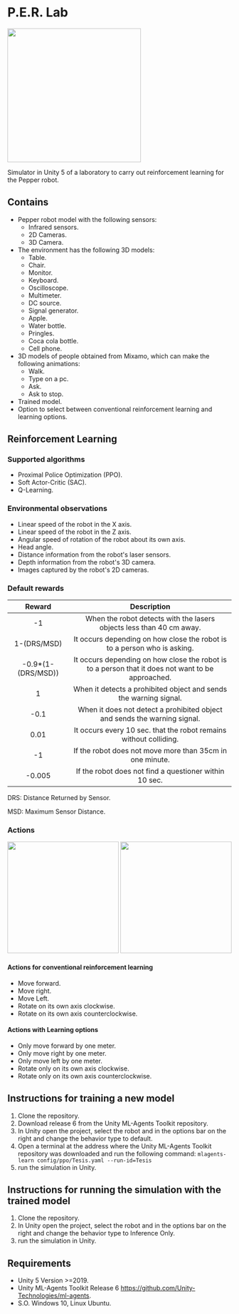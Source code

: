 # P.E.R. Lab

<img src="https://github.com/JorgeSebastianML/Unity_simulation_pepper_robot/blob/main/Img/LOGO_PERLAB-03.png " width="300" height="300">

Simulator in Unity 5 of a laboratory to carry out reinforcement learning for the Pepper robot.

## Contains
* Pepper robot model with the following sensors:
  * Infrared sensors.
  * 2D Cameras. 
  * 3D Camera.
* The environment has the following 3D models:
  * Table.
  * Chair.
  * Monitor.
  * Keyboard.
  * Oscilloscope.
  * Multimeter.
  * DC source.
  * Signal generator.
  * Apple.
  * Water bottle.
  * Pringles. 
  * Coca cola bottle.
  * Cell phone. 
* 3D models of people obtained from Mixamo, which can make the following animations:
  * Walk. 
  * Type on a pc.
  * Ask.
  * Ask to stop.
* Trained model.
* Option to select between conventional reinforcement learning and learning options.

## Reinforcement Learning

### Supported algorithms
* Proximal Police Optimization (PPO).
* Soft Actor-Critic (SAC).
* Q-Learning.

### Environmental observations
* Linear speed of the robot in the X axis.
* Linear speed of the robot in the Z axis.
* Angular speed of rotation of the robot about its own axis.
* Head angle.
* Distance information from the robot's laser sensors.
* Depth information from the robot's 3D camera.
* Images captured by the robot's 2D cameras.

### Default rewards

|       Reward       |                                            Description                                            |
|:------------------:|:-------------------------------------------------------------------------------------------------:|
|         -1         | When the robot detects with the lasers objects less than 40 cm away.                              |
|     1-(DRS/MSD)    | It occurs depending on how close the robot is to a person who is asking.                          |
| -0.9*(1-(DRS/MSD)) | It occurs depending on how close the robot is to a person that it does not want to be approached. |
|          1         | When it detects a prohibited object and sends the warning signal.                                 |
|        -0.1        | When it does not detect a prohibited object and sends the warning signal.                         |
|        0.01        | It occurs every 10 sec. that the robot remains without colliding.                                 |
|         -1         | If the robot does not move more than 35cm in one minute.                                          |
|       -0.005       | If the robot does not find a questioner within 10 sec.                                            |

DRS: Distance Returned by Sensor.

MSD: Maximum Sensor Distance.

### Actions
<img src="https://github.com/JorgeSebastianML/Unity_simulation_pepper_robot/blob/main/Img/direcciones_robot-05.png " width="250" height="250">
<img src="https://github.com/JorgeSebastianML/Unity_simulation_pepper_robot/blob/main/Img/Opera_dialogo-06.png " width="250" height="250">

#### Actions for conventional reinforcement learning
* Move forward.
* Move right.
* Move Left. 
* Rotate on its own axis clockwise.
* Rotate on its own axis counterclockwise.

#### Actions with Learning options
* Only move forward by one meter.
* Only move right by one meter.
* Only move left by one meter.
* Rotate only on its own axis clockwise.
* Rotate only on its own axis counterclockwise.

## Instructions for training a new model
1. Clone the repository.
2. Download release 6 from the Unity ML-Agents Toolkit repository.
3. In Unity open the project, select the robot and in the options bar on the right and change the behavior type to default.
4. Open a terminal at the address where the Unity ML-Agents Toolkit repository was downloaded and run the following command: ```mlagents-learn config/ppo/Tesis.yaml --run-id=Tesis```
5. run the simulation in Unity.

## Instructions for running the simulation with the trained model
1. Clone the repository.
2. In Unity open the project, select the robot and in the options bar on the right and change the behavior type to Inference Only.
3. run the simulation in Unity.

## Requirements
* Unity 5 Version >=2019.
* Unity ML-Agents Toolkit Release 6 https://github.com/Unity-Technologies/ml-agents.
* S.O. Windows 10, Linux Ubuntu. 

